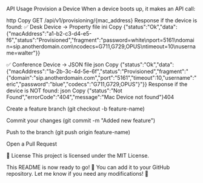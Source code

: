 API Usage
Provision a Device
When a device boots up, it makes an API call:

http
Copy
GET /api/v1/provisioning/{mac_address}
Response if the device is found:
✅ Desk Device → Property file
ini
Copy
{"status":"Ok","data":{"macAddress":"a1-b2-c3-d4-e5-f6","status":"Provisioned","fragment":"password=white\nport=5161\ndomain=sip.anotherdomain.com\ncodecs=G711,G729,OPUS\ntimeout=10\nusername=walter"}}

✅ Conference Device → JSON file
json
Copy
{"status":"Ok","data":{"macAddress":"1a-2b-3c-4d-5e-6f","status":"Provisioned","fragment":"{\"domain\":\"sip.anotherdomain.com\",\"port\":\"5161\",\"timeout\":10,\"username\":\"eric\",\"password\":\"blue\",\"codecs\":\"G711,G729,OPUS\"}"}}
Response if the device is NOT found:
json
Copy
{"status":"Not Found","errorCode":"404","message":"Mac Device not found"}404

Create a feature branch (git checkout -b feature-name)

Commit your changes (git commit -m "Added new feature")

Push to the branch (git push origin feature-name)

Open a Pull Request

📜 License
This project is licensed under the MIT License.

This README is now ready to go! 🎉 You can add it to your GitHub repository. Let me know if you need any modifications! 🚀
